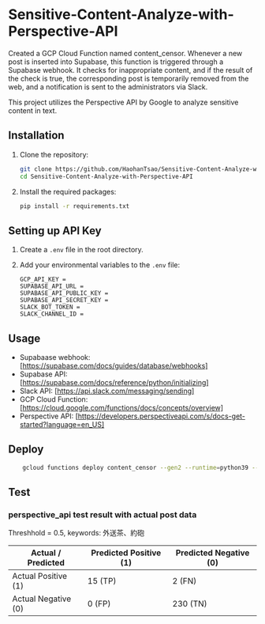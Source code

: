# Sensitive-Content-Analyze-with-Perspective-API

Created a GCP Cloud Function named content_censor. Whenever a new post is inserted into Supabase, this function is triggered through a Supabase webhook. It checks for inappropriate content, and if the result of the check is true, the corresponding post is temporarily removed from the web, and a notification is sent to the administrators via Slack.

This project utilizes the Perspective API by Google to analyze sensitive content in text.

## Installation

1. Clone the repository:

    ```bash
    git clone https://github.com/HaohanTsao/Sensitive-Content-Analyze-with-Perspective-API.git
    cd Sensitive-Content-Analyze-with-Perspective-API
    ```

2. Install the required packages:

    ```bash
    pip install -r requirements.txt
    ```

## Setting up API Key

1. Create a `.env` file in the root directory.

2. Add your environmental variables to the `.env` file:

    ```env
    GCP_API_KEY =
    SUPABASE_API_URL = 
    SUPABASE_API_PUBLIC_KEY = 
    SUPABASE_API_SECRET_KEY = 
    SLACK_BOT_TOKEN = 
    SLACK_CHANNEL_ID = 
    ```
## Usage
* Supabaase webhook: [https://supabase.com/docs/guides/database/webhooks]
* Supabase API: [https://supabase.com/docs/reference/python/initializing]
* Slack API: [https://api.slack.com/messaging/sending]
* GCP Cloud Function: [https://cloud.google.com/functions/docs/concepts/overview]
* Perspective API: [https://developers.perspectiveapi.com/s/docs-get-started?language=en_US]

## Deploy

```bash
    gcloud functions deploy content_censor --gen2 --runtime=python39 --region=asia-east1 --source=. --entry-point=main --trigger-http --allow-unauthenticated --no-user-output-enabled
```

## Test
### perspective_api test result with actual post data
Threshhold = 0.5, keywords: 外送茶、約砲

| Actual / Predicted | Predicted Positive (1) | Predicted Negative (0) |
|--------------------|------------------------|------------------------|
| Actual Positive (1) | 15 (TP)                | 2 (FN)                 |
| Actual Negative (0) | 0 (FP)                 | 230 (TN)               |

